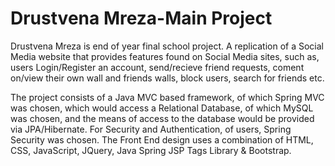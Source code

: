 # Drustvena Mreza-Main Project
Drustvena Mreza is end of year final school project. A replication of a Social Media website that provides features found on Social Media sites, such as, users Login/Register an account, send/recieve friend requests, coment on/view their own wall and friends walls, block users, search for friends etc.  

The project consists of a Java MVC based framework, of which Spring MVC was chosen, which would access a Relational Database, of which MySQL was chosen, and the means of access to the database would be provided via JPA/Hibernate. For Security
and Authentication, of users, Spring Security was chosen.  The Front End design uses a combination of HTML, CSS, JavaScript, JQuery, Java Spring JSP Tags Library & Bootstrap.
